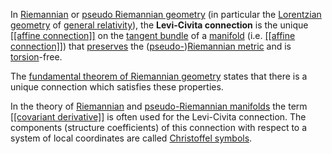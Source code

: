 In [Riemannian](https://en.wikipedia.org/wiki/Riemannian_manifold "Riemannian manifold") or [pseudo Riemannian geometry](https://en.wikipedia.org/wiki/Pseudo-Riemannian_manifold "Pseudo-Riemannian manifold") (in particular the [Lorentzian geometry](https://en.wikipedia.org/wiki/Lorentzian_manifold "Lorentzian manifold") of [general relativity](https://en.wikipedia.org/wiki/General_Relativity "General Relativity")), the **Levi-Civita connection** is the unique [[[affine connection]]](https://en.wikipedia.org/wiki/Affine_connection "[[affine connection]]") on the [tangent bundle](https://en.wikipedia.org/wiki/Tangent_bundle "Tangent bundle") of a [manifold](https://en.wikipedia.org/wiki/Manifold "Manifold") (i.e. [[[affine connection]]](https://en.wikipedia.org/wiki/Affine_connection "[[Affine connection]]")) that [preserves](https://en.wikipedia.org/wiki/Metric_connection "Metric connection") the ([pseudo-](https://en.wikipedia.org/wiki/Pseudo-Riemannian_manifold "Pseudo-Riemannian manifold"))[Riemannian metric](https://en.wikipedia.org/wiki/Riemannian_metric "Riemannian metric") and is [torsion](https://en.wikipedia.org/wiki/Torsion_(differential_geometry) "Torsion (differential geometry)")\-free.

The [fundamental theorem of Riemannian geometry](https://en.wikipedia.org/wiki/Fundamental_theorem_of_Riemannian_geometry "Fundamental theorem of Riemannian geometry") states that there is a unique connection which satisfies these properties.

In the theory of [Riemannian](https://en.wikipedia.org/wiki/Riemannian_manifold "Riemannian manifold") and [pseudo-Riemannian manifolds](https://en.wikipedia.org/wiki/Pseudo-Riemannian_manifold "Pseudo-Riemannian manifold") the term [[[covariant derivative]]](https://en.wikipedia.org/wiki/Covariant_derivative "[[Covariant derivative]]") is often used for the Levi-Civita connection. The components (structure coefficients) of this connection with respect to a system of local coordinates are called [Christoffel symbols](https://en.wikipedia.org/wiki/Christoffel_symbols "Christoffel symbols").